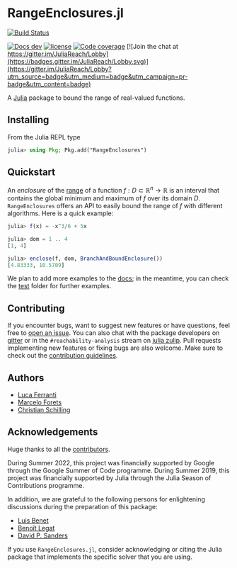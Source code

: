 # RangeEnclosures.jl

[![Build Status](https://github.com/JuliaReach/RangeEnclosures.jl/actions/workflows/ci.yml/badge.svg?branch=master)](https://github.com/JuliaReach/RangeEnclosures.jl/actions/workflows/ci.yml?query=branch%3Amaster)
<!--[![Docs latest](https://img.shields.io/badge/docs-stable-blue.svg)](http://juliareach.github.io/RangeEnclosures.jl/latest/)-->
[![Docs dev](https://img.shields.io/badge/docs-dev-blue.svg)](http://juliareach.github.io/RangeEnclosures.jl/dev/)
[![license](https://img.shields.io/github/license/mashape/apistatus.svg?maxAge=2592000)](LICENSE)
[![Code coverage](http://codecov.io/github/JuliaReach/RangeEnclosures.jl/coverage.svg?branch=master)](https://codecov.io/github/JuliaReach/RangeEnclosures.jl?branch=master)
[![Join the chat at https://gitter.im/JuliaReach/Lobby](https://badges.gitter.im/JuliaReach/Lobby.svg)](https://gitter.im/JuliaReach/Lobby?utm_source=badge&utm_medium=badge&utm_campaign=pr-badge&utm_content=badge)

A [Julia](http://julialang.org) package to bound the range of real-valued functions.

## Installing

From the Julia REPL type

```julia
julia> using Pkg; Pkg.add("RangeEnclosures")
```

## Quickstart

An *enclosure* of the [range](https://en.wikipedia.org/wiki/Range_(mathematics)) of a function $f : D \subset \mathbb{R}^n \to \mathbb{R}$ is an interval
that contains the global minimum and maximum of $f$ over its domain $D$. `RangeEnclosures` offers an API to easily bound the range of
$f$ with different algorithms. Here is a quick example:

```julia
julia> f(x) = -x^3/6 + 5x

julia> dom = 1 .. 4
[1, 4]

julia> enclose(f, dom, BranchAndBoundEnclosure())
[4.83333, 10.5709]
```

We plan to add more examples to the [docs](http://juliareach.github.io/RangeEnclosures.jl/latest/); in the meantime, you can check the [test](https://github.com/JuliaReach/RangeEnclosures.jl/tree/master/test) folder for further examples. 

## Contributing

If you encounter bugs, want to suggest new features or have questions, feel free to [open an issue](https://github.com/JuliaReach/RangeEnclosures.jl/issues/new). You can also chat with the package developers on [gitter](https://gitter.im/JuliaReach/Lobby?utm_source=badge&utm_medium=badge&utm_campaign=pr-badge&utm_content=badge) or in the `#reachability-analysis` stream on [julia zulip](https://julialang.zulipchat.com/). Pull requests implementing new features or fixing bugs are also welcome. Make sure to check out the [contribution guidelines](https://juliareach.github.io/RangeEnclosures.jl/dev/about/#Contributing-1).

## Authors

- [Luca Ferranti](https://github.com/lucaferranti)
- [Marcelo Forets](https://github.com/mforets)
- [Christian Schilling](https://github.com/schillic)

## Acknowledgements

Huge thanks to all the [contributors](https://github.com/JuliaReach/RangeEnclosures.jl/graphs/contributors).

During Summer 2022, this project was financially supported by Google through the Google Summer of Code programme.
During Summer 2019, this project was financially supported by Julia through the Julia Season of Contributions programme.

In addition, we are grateful to the following persons for enlightening discussions
during the preparation of this package:

- [Luis Benet](https://github.com/lbenet)
- [Benoît Legat](https://github.com/blegat/)
- [David P. Sanders](https://github.com/dpsanders/)

If you use `RangeEnclosures.jl`, consider acknowledging or citing the Julia package
that implements the specific solver that you are using.
